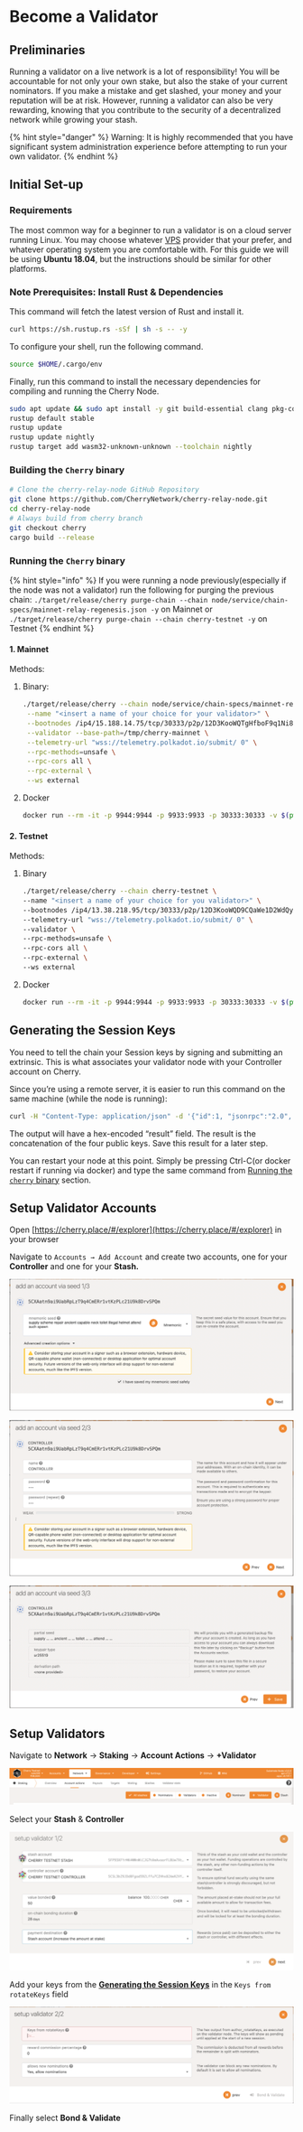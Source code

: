 # Become a Validator

## Preliminaries

Running a validator on a live network is a lot of responsibility! You will be accountable for not only your own stake, but also the stake of your current nominators. If you make a mistake and get slashed, your money and your reputation will be at risk. However, running a validator can also be very rewarding, knowing that you contribute to the security of a decentralized network while growing your stash.

{% hint style="danger" %}
Warning: It is highly recommended that you have significant system administration experience before attempting to run your own validator.
{% endhint %}

## Initial Set-up

### Requirements

The most common way for a beginner to run a validator is on a cloud server running Linux. You may choose whatever [VPS](https://wiki.polkadot.network/docs/maintain-guides-how-to-validate-polkadot#vps-list) provider that your prefer, and whatever operating system you are comfortable with. For this guide we will be using **Ubuntu 18.04**, but the instructions should be similar for other platforms.

### Note Prerequisites: Install Rust & Dependencies

This command will fetch the latest version of Rust and install it.

```bash
curl https://sh.rustup.rs -sSf | sh -s -- -y
```

To configure your shell, run the following command.

```bash
source $HOME/.cargo/env
```

Finally, run this command to install the necessary dependencies for compiling and running the Cherry Node.

```bash
sudo apt update && sudo apt install -y git build-essential clang pkg-config protobuf-compiler curl libssl-dev llvm libudev-dev
rustup default stable
rustup update
rustup update nightly
rustup target add wasm32-unknown-unknown --toolchain nightly
```

### Building the `Cherry` binary

```bash
# Clone the cherry-relay-node GitHub Repository
git clone https://github.com/CherryNetwork/cherry-relay-node.git
cd cherry-relay-node
# Always build from cherry branch
git checkout cherry
cargo build --release
```

### Running the **`Cherry`** binary

{% hint style="info" %}
If you were running a node previously(especially if the node was not a validator) run the following for purging the previous chain: `./target/release/cherry purge-chain --chain node/service/chain-specs/mainnet-relay-regenesis.json -y` on Mainnet
or
`./target/release/cherry purge-chain --chain cherry-testnet -y` on Testnet
{% endhint %}

#### 1. Mainnet

Methods:

1. Binary:

   ```bash
   ./target/release/cherry --chain node/service/chain-specs/mainnet-relay-regenesis.json \
	--name "<insert a name of your choice for your validator>" \
	--bootnodes /ip4/15.188.14.75/tcp/30333/p2p/12D3KooWQTgHfboF9q1Ni8q3vG3MVJL5RMxYxYJvLnw3z7P2Mejp \
	--validator --base-path=/tmp/cherry-mainnet \
	--telemetry-url "wss://telemetry.polkadot.io/submit/ 0" \
	--rpc-methods=unsafe \
	--rpc-cors all \
	--rpc-external \
	--ws external
   ```

2. Docker

	```bash
	docker run --rm -it -p 9944:9944 -p 9933:9933 -p 30333:30333 -v $(pwd):/tmp/cherry-node cherrylabsorg/cherry-polkadot-node:dev --chain cherry --bootnodes /ip4/15.188.14.75/tcp/30333/p2p/12D3KooWQTgHfboF9q1Ni8q3vG3MVJL5RMxYxYJvLnw3z7P2Mejp --validator --name mainnet-node01 --base-path /tmp/cherry-mainnet-node01 --rpc-methods=unsafe --rpc-cors all --rpc-external --ws-external
	```

#### 2. Testnet

Methods:

1. Binary

	```bash
	./target/release/cherry --chain cherry-testnet \
	--name "<insert a name of your choice for you validator>" \
	--bootnodes /ip4/13.38.218.95/tcp/30333/p2p/12D3KooWQD9CQaWe1D2WdQyG5BxNumbtNm9V6BjHbdYjRsrgHpM3 \
	--telemetry-url "wss://telemetry.polkadot.io/submit/ 0" \
	--validator \
	--rpc-methods=unsafe \
	--rpc-cors all \
	--rpc-external \
	--ws external
	```

2. Docker

	```bash
	docker run --rm -it -p 9944:9944 -p 9933:9933 -p 30333:30333 -v $(pwd):/tmp/cherry-node cherrylabsorg/cherry-polkadot-node:dev --chain cherry-testnet --bootnodes /ip4/13.38.218.95/tcp/30333/p2p/12D3KooWQD9CQaWe1D2WdQyG5BxNumbtNm9V6BjHbdYjRsrgHpM3 --validator --name testnet-node01 --base-path /tmp/cherry-testnet-node01 --rpc-methods=unsafe --rpc-cors all --rpc-external --ws-external
	```

## Generating the Session Keys

You need to tell the chain your Session keys by signing and submitting an extrinsic. This is what associates your validator node with your Controller account on Cherry.

Since you’re using a remote server, it is easier to run this command on the same machine (while the node is running):

```bash
curl -H "Content-Type: application/json" -d '{"id":1, "jsonrpc":"2.0", "method": "author_rotateKeys", "params":[]}' http://localhost:9933
```

The output will have a hex-encoded “result” field. The result is the concatenation of the four public keys. Save this result for a later step.

You can restart your node at this point. Simply be pressing Ctrl-C(or docker restart <CONTAINER ID> if running via docker) and type the same command from [Running the `cherry` binary](../../quickstart/installing-the-cherry-node.md) section.

## Setup Validator Accounts

Open [https://cherry.place/#/explorer](https://cherry.place/#/explorer) in your browser

Navigate to `Accounts → Add Account` and create two accounts, one for your **Controller** and one for your **Stash.**

![](<../../.gitbook/assets/image (12).png>)

![](<../../.gitbook/assets/image (8) (1).png>)

![](<../../.gitbook/assets/image (18) (1).png>)

## Setup Validators

Navigate to **Network** → **Staking** → **Account Actions** → **+Validator**

![](<../../.gitbook/assets/image (14) (1).png>)

Select your **Stash** & **Controller**

![](<../../.gitbook/assets/Screenshot 2022-11-17 at 8.33.14 PM.png>)

Add your keys from the [**Generating the Session Keys**](become-a-validator.md#generating-the-session-keys) in the `Keys from rotateKeys` field

![](<../../.gitbook/assets/image (2) (1).png>)

Finally select **Bond & Validate**

